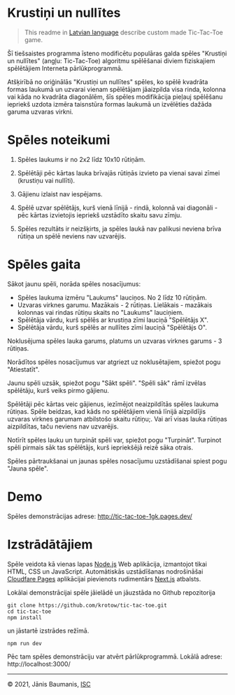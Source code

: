 # Krustiņi un nullītes

> This readme in [Latvian language](https://en.wikipedia.org/wiki/Latvian_language) describe custom made Tic-Tac-Toe game.

Šī tiešsaistes programma īsteno modificētu populāras galda spēles "Krustiņi
un nullītes" (angļu: Tic-Tac-Toe) algoritmu spēlēšanai diviem fiziskajiem
spēlētājiem Interneta pārlūkprogrammā.

Atšķirībā no oriģinālās "Krustiņi un nullītes" spēles, ko spēlē kvadrāta
formas laukumā un uzvarai vienam spēlētājam jāaizpilda visa rinda, kolonna
vai kāda no kvadrāta diagonālēm, šīs spēles modifikācija pieļauj spēlēšanu
iepriekš uzdota izmēra taisnstūra formas laukumā un izvēlēties dažāda garuma
uzvaras virkni.

# Spēles noteikumi

1.  Spēles laukums ir no 2x2 līdz 10x10 rūtiņām.

2.  Spēlētāji pēc kārtas lauka brīvajās rūtiņās izvieto pa vienai savai zīmei
    (krustiņu vai nullīti).

3.  Gājienu izlaist nav iespējams.

4.  Spēlē uzvar spēlētājs, kurš vienā līnijā - rindā, kolonnā vai diagonāli -
    pēc kārtas izvietojis iepriekš uzstādīto skaitu savu zīmju.

5.  Spēles rezultāts ir neizšķirts, ja spēles laukā nav palikusi neviena
    brīva rūtiņa un spēlē neviens nav uzvarējis.

# Spēles gaita

Sākot jaunu spēli, norāda spēles nosacījumus:

*   Spēles laukuma izmēru "Laukums" lauciņos. No 2 līdz 10 rūtiņām.
*   Uzvaras virknes garumu. Mazākais - 2 rūtiņas. Lielākais - mazākais kolonnas
    vai rindas rūtiņu skaits no "Laukums" lauciņiem.
*   Spēlētāja vārdu, kurš spēlēs ar krustiņa zīmi lauciņā "Spēlētājs X".
*   Spēlētāja vārdu, kurš spēlēs ar nullītes zīmi lauciņā "Spēlētājs O".

Noklusējuma spēles lauka garums, platums un uzvaras virknes garums - 
3 rūtiņas.

Norādītos spēles nosacījumus var atgriezt uz noklusētajiem, spiežot pogu 
"Atiestatīt".

Jaunu spēli uzsāk, spiežot pogu "Sākt spēli". "Spēli sāk" rāmī izvēlas 
spēlētāju, kurš veiks pirmo gājienu.

Spēlētāji pēc kārtas veic gājienus, iezīmējot neaizpildītās spēles laukuma 
rūtiņas. Spēle beidzas, kad kāds no spēlētājiem vienā līnijā aizpildījis 
uzvaras virknes garumam atbilstošo skaitu rūtiņu;. Vai arī visas lauka 
rūtiņas aizpildītas, taču neviens nav uzvarējis.

Notīrīt spēles lauku un turpināt spēli var, spiežot pogu "Turpināt". Turpinot 
spēli pirmais sāk tas spēlētājs, kurš iepriekšējā reizē sāka otrais.

Spēles pārtraukšanai un jaunas spēles nosacījumu uzstādīšanai spiest pogu 
"Jauna spēle".

# Demo

Spēles demonstrācijas adrese: http://tic-tac-toe-1gk.pages.dev/

# Izstrādātājiem

Spēle veidota kā vienas lapas [Node.js](https://nodejs.org/en/) Web aplikācija,
izmantojot tikai HTML, CSS un JavaScript. Automātiskās uzstādīšanas nodrošināšai
[Cloudfare Pages](https://pages.cloudflare.com/) aplikācijai pievienots rudimentārs
[Next.js](https://nextjs.org/) atbalsts.

Lokālai demonstrācijai spēle jāielādē un jāuzstāda no Github repozitorija

```
git clone https://github.com/krotow/tic-tac-toe.git
cd tic-tac-toe
npm install
```

un jāstartē izstrādes režīmā.

```
npm run dev
```

Pēc tam spēles demonstrāciju var atvērt pārlūkprogrammā. Lokālā adrese: http://localhost:3000/

---
&copy; 2021, Jānis Baumanis, [ISC](https://choosealicense.com/licenses/isc/)
